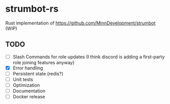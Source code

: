 # strumbot-rs

Rust implementation of https://github.com/MinnDevelopment/strumbot (WIP)

## TODO

- [ ] Slash Commands for role updates (I think discord is adding a first-party role joining features anyway)
- [x] Error handling
- [ ] Persistent state (redis?)
- [ ] Unit tests
- [ ] Optimization
- [ ] Documentation
- [ ] Docker release
